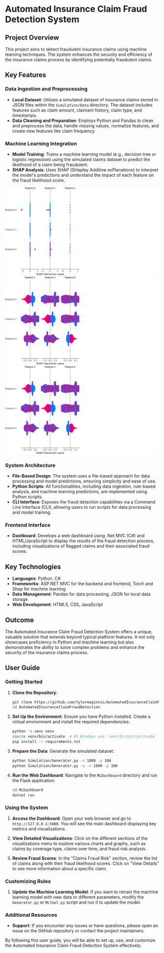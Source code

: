 # Automated Insurance Claim Fraud Detection System

## Project Overview

This project aims to detect fraudulent insurance claims using machine learning techniques. The system enhances the security and efficiency of the insurance claims process by identifying potentially fraudulent claims.

## Key Features

### Data Ingestion and Preprocessing
- **Local Dataset**: Utilizes a simulated dataset of insurance claims stored in JSON files within the `Simulation/Data` directory. The dataset includes features such as claim amount, claimant history, claim type, and timestamps.
- **Data Cleaning and Preparation**: Employs Python and Pandas to clean and preprocess the data, handle missing values, normalize features, and create new features like claim frequency.

### Machine Learning Integration
- **Model Training**: Trains a machine learning model (e.g., decision tree or logistic regression) using the simulated claims dataset to predict the likelihood of a claim being fraudulent.
- **SHAP Analysis**: Uses SHAP (SHapley Additive exPlanations) to interpret the model's predictions and understand the impact of each feature on the fraud likelihood score.

<p align="center">
  <img src="images/shap_summary_plot.png" alt="SHAP Summary Plot" >    
  <img src="images/large_sample.png" alt="Large Sample SHAP Summary Plot" >    
  <img src="images/large_sample_2.png" alt="SHAP Dependence Plot" >    
</p>

### System Architecture
- **File-Based Design**: The system uses a file-based approach for data processing and model predictions, ensuring simplicity and ease of use.
- **Python Scripts**: All functionalities, including data ingestion, rule-based analysis, and machine learning predictions, are implemented using Python scripts.
- **CLI Interface**: Exposes the fraud detection capabilities via a Command Line Interface (CLI), allowing users to run scripts for data processing and model training.

### Frontend Interface
- **Dashboard**: Develops a web dashboard using .Net MVC (C#) and HTML/JavaScript to display the results of the fraud detection process, including visualizations of flagged claims and their associated fraud scores.

## Key Technologies

- **Languages**: Python, C#
- **Frameworks**: ASP.NET MVC for the backend and frontend, Torch and Shap for machine learning
- **Data Management**: Pandas for data processing, JSON for local data storage
- **Web Development**: HTML5, CSS, JavaScript

## Outcome

The Automated Insurance Claim Fraud Detection System offers a unique, valuable solution that extends beyond typical platform features. It not only showcases proficiency in Python and machine learning but also demonstrates the ability to solve complex problems and enhance the security of the insurance claims process.

## User Guide

### Getting Started

1. **Clone the Repository**:
   ```bash
   git clone https://github.com/tylermaginnis/AutomatedInsuranceClaimFraudDetection.git
   cd AutomatedInsuranceClaimFraudDetection
   ```

2. **Set Up the Environment**:
   Ensure you have Python installed. Create a virtual environment and install the required dependencies:
   ```bash
   python -m venv venv
   source venv/bin/activate  # On Windows use `venv\Scripts\activate`
   pip install -r requirements.txt
   ```

3. **Prepare the Data**:
   Generate the simulated dataset:
   ```bash
   python Simulation/Generator.py -n 1000 -p 100
   python Simulation/Generator.py -a -n 1000 -p 100
   ```

4. **Run the Web Dashboard**:
   Navigate to the `MLDashboard` directory and run the Flask application:
   ```bash
   cd MLDashboard
   dotnet run
   ```

### Using the System

1. **Access the Dashboard**:
   Open your web browser and go to `http://127.0.0.1:5000`. You will see the main dashboard displaying key metrics and visualizations.

2. **View Detailed Visualizations**:
   Click on the different sections of the visualizations menu to explore various charts and graphs, such as claims by coverage type, claims over time, and fraud risk analysis.

3. **Review Fraud Scores**:
   In the "Claims Fraud Risk" section, review the list of claims along with their fraud likelihood scores. Click on "View Details" to see more information about a specific claim.

### Customizing Rules

1. **Update the Machine Learning Model**:
   If you want to retrain the machine learning model with new data or different parameters, modify the `Generator.py` or `MLTool.py` script and run it to update the model.

### Additional Resources

- **Support**: If you encounter any issues or have questions, please open an issue on the GitHub repository or contact the project maintainers.

By following this user guide, you will be able to set up, use, and customize the Automated Insurance Claim Fraud Detection System effectively.
